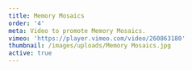 ```yaml
---
title: Memory Mosaics
order: '4'
meta: Video to promote Memory Mosaics.
vimeo: 'https://player.vimeo.com/video/260863180'
thumbnail: /images/uploads/Memory Mosaics.jpg
active: true
---
```

